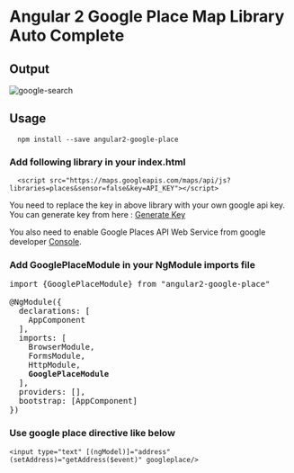 # Angular 2 Google Place Map Library Auto Complete


## Output
![google-search](http://image.prntscr.com/image/81dce748b78c4b7fa51623d089ce2dbf.png)


## Usage
      npm install --save angular2-google-place
      
### Add following library in your index.html

 ```
   <script src="https://maps.googleapis.com/maps/api/js?libraries=places&sensor=false&key=API_KEY"></script>
 ```

 You need to replace the key in above library with your own google api key. 
 You can generate key from here :
 [Generate Key](https://developers.google.com/places/web-service/get-api-key)
 
 You also need to enable Google Places API Web Service from google developer [Console](https://console.developers.google.com).
 
 
### Add GooglePlaceModule in your NgModule imports file 
<pre>
import {GooglePlaceModule} from "angular2-google-place"

@NgModule({
  declarations: [
    AppComponent
  ],
  imports: [
    BrowserModule,
    FormsModule,
    HttpModule,
    <b>GooglePlaceModule</b>
  ],
  providers: [],
  bootstrap: [AppComponent]
})
</pre>

### Use google place directive like below
```
<input type="text" [(ngModel)]="address"  (setAddress)="getAddress($event)" googleplace/>
```
